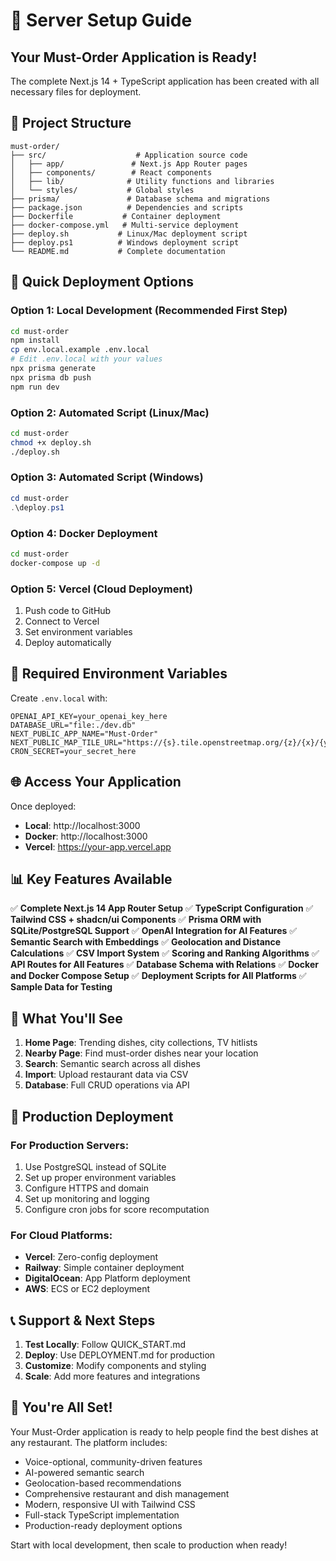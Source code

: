 # 🚀 Server Setup Guide

## Your Must-Order Application is Ready!

The complete Next.js 14 + TypeScript application has been created with all necessary files for deployment.

## 📁 Project Structure

```
must-order/
├── src/                    # Application source code
│   ├── app/               # Next.js App Router pages
│   ├── components/        # React components
│   ├── lib/              # Utility functions and libraries
│   └── styles/           # Global styles
├── prisma/               # Database schema and migrations
├── package.json          # Dependencies and scripts
├── Dockerfile           # Container deployment
├── docker-compose.yml   # Multi-service deployment
├── deploy.sh           # Linux/Mac deployment script
├── deploy.ps1          # Windows deployment script
└── README.md           # Complete documentation
```

## 🎯 Quick Deployment Options

### Option 1: Local Development (Recommended First Step)
```bash
cd must-order
npm install
cp env.local.example .env.local
# Edit .env.local with your values
npx prisma generate
npx prisma db push
npm run dev
```

### Option 2: Automated Script (Linux/Mac)
```bash
cd must-order
chmod +x deploy.sh
./deploy.sh
```

### Option 3: Automated Script (Windows)
```powershell
cd must-order
.\deploy.ps1
```

### Option 4: Docker Deployment
```bash
cd must-order
docker-compose up -d
```

### Option 5: Vercel (Cloud Deployment)
1. Push code to GitHub
2. Connect to Vercel
3. Set environment variables
4. Deploy automatically

## 🔧 Required Environment Variables

Create `.env.local` with:
```env
OPENAI_API_KEY=your_openai_key_here
DATABASE_URL="file:./dev.db"
NEXT_PUBLIC_APP_NAME="Must-Order"
NEXT_PUBLIC_MAP_TILE_URL="https://{s}.tile.openstreetmap.org/{z}/{x}/{y}.png"
CRON_SECRET=your_secret_here
```

## 🌐 Access Your Application

Once deployed:
- **Local**: http://localhost:3000
- **Docker**: http://localhost:3000
- **Vercel**: https://your-app.vercel.app

## 📊 Key Features Available

✅ **Complete Next.js 14 App Router Setup**
✅ **TypeScript Configuration**
✅ **Tailwind CSS + shadcn/ui Components**
✅ **Prisma ORM with SQLite/PostgreSQL Support**
✅ **OpenAI Integration for AI Features**
✅ **Semantic Search with Embeddings**
✅ **Geolocation and Distance Calculations**
✅ **CSV Import System**
✅ **Scoring and Ranking Algorithms**
✅ **API Routes for All Features**
✅ **Database Schema with Relations**
✅ **Docker and Docker Compose Setup**
✅ **Deployment Scripts for All Platforms**
✅ **Sample Data for Testing**

## 🎨 What You'll See

1. **Home Page**: Trending dishes, city collections, TV hitlists
2. **Nearby Page**: Find must-order dishes near your location
3. **Search**: Semantic search across all dishes
4. **Import**: Upload restaurant data via CSV
5. **Database**: Full CRUD operations via API

## 🚀 Production Deployment

### For Production Servers:
1. Use PostgreSQL instead of SQLite
2. Set up proper environment variables
3. Configure HTTPS and domain
4. Set up monitoring and logging
5. Configure cron jobs for score recomputation

### For Cloud Platforms:
- **Vercel**: Zero-config deployment
- **Railway**: Simple container deployment
- **DigitalOcean**: App Platform deployment
- **AWS**: ECS or EC2 deployment

## 📞 Support & Next Steps

1. **Test Locally**: Follow QUICK_START.md
2. **Deploy**: Use DEPLOYMENT.md for production
3. **Customize**: Modify components and styling
4. **Scale**: Add more features and integrations

## 🎉 You're All Set!

Your Must-Order application is ready to help people find the best dishes at any restaurant. The platform includes:

- Voice-optional, community-driven features
- AI-powered semantic search
- Geolocation-based recommendations
- Comprehensive restaurant and dish management
- Modern, responsive UI with Tailwind CSS
- Full-stack TypeScript implementation
- Production-ready deployment options

Start with local development, then scale to production when ready!


